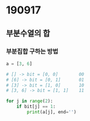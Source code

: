 # 190917

## 부분수열의 합

### 부분집합 구하는 방법

```python
a = [3, 6]

# [] -> bit = [0, 0]		00
# [6] -> bit = [0, 1]		01
# [3] -> bit = [1, 0]		10
# [3, 6] -> bit = [1, 1]	11

for j in range(2):
    if bit[j] == 1:
        print(a[j], end='')
```

